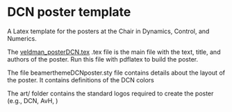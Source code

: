 # DCN poster template

A Latex template for the posters at the Chair in Dynamics, Control, and Numerics. 

The [veldman_posterDCN.tex](danielveldman/DCN_poster_template/veldman_posterDCN.tex "ALT TEXT") .tex file is the main file with the text, title, and authors of the poster. 
Run this file with pdflatex to build the poster. 

The file beamerthemeDCNposter.sty file contains details about the layout of the poster. It contains definitions of the DCN colors 

The art/ folder contains the standard logos required to create the poster (e.g., DCN, AvH, )
